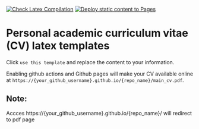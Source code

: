 [![Check Latex Compilation](https://github.com/zhiruiluo/my_cv/actions/workflows/check_latex.yml/badge.svg)](https://github.com/zhiruiluo/my_cv/actions/workflows/check_latex.yml)
[![Deploy static content to Pages](https://github.com/zhiruiluo/my_cv/actions/workflows/publish_static.yml/badge.svg)](https://github.com/zhiruiluo/my_cv/actions/workflows/publish_static.yml)
# Personal academic curriculum vitae (CV) latex templates
Click `use this template` and replace the content to your information.

Enabling github actions and Github pages will make your CV available online at ```https://{your_github_username}.github.io/{repo_name}/main_cv.pdf```.

## Note:

Accces https://{your_github_username}.github.io/{repo_name}/ will redirect to pdf page


